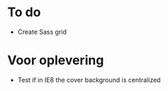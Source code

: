 # To do

- Create Sass grid


# Voor oplevering

- Test if in IE8 the cover background is centralized
